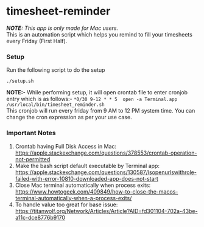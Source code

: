 # timesheet-reminder
_**NOTE:** This app is only made for Mac users._<br>
This is an automation script which helps you remind to fill your timesheets every Friday (First Half).<br>

### Setup
Run the following script to do the setup
```console
./setup.sh
```
**NOTE:-** While performing setup, it will open crontab file to enter cronjob entry which is as follows:-
`*0/30 9-12 * * 5  open -a Terminal.app /usr/local/bin/timesheet_reminder.sh`
<br>This cronjob will run every friday from 9 AM to 12 PM system time. You can change the cron expression as per your use case.

### Important Notes
1) Crontab having Full Disk Access in Mac: https://apple.stackexchange.com/questions/378553/crontab-operation-not-permitted<br>
2) Make the bash script default executable by Terminal app: https://apple.stackexchange.com/questions/130587/lsopenurlswithrole-failed-with-error-10810-downloaded-app-does-not-start<br>
3) Close Mac terminal automatically when process exits: https://www.howtogeek.com/409849/how-to-close-the-macos-terminal-automatically-when-a-process-exits/<br>
4) To handle value too great for base issue: https://titanwolf.org/Network/Articles/Article?AID=fd301104-702a-43be-a11c-dce8776b9170<br>
